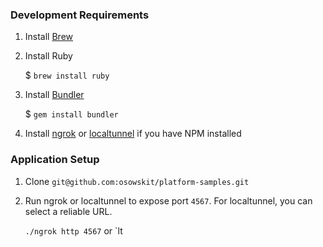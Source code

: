 

### Development Requirements

1. Install [Brew](https://brew.sh/)
1. Install Ruby

    $ `brew install ruby`
1. Install [Bundler](http://gembundler.com/)

    $ `gem install bundler`
1. Install [ngrok](https://ngrok.com/) or [localtunnel](https://localtunnel.github.io/www/) if you have NPM installed

### Application Setup

1. Clone `git@github.com:osowskit/platform-samples.git`
1. Run ngrok or localtunnel to expose port `4567`. For localtunnel, you can select a reliable URL.

    `./ngrok http 4567` or 
    `lt 

